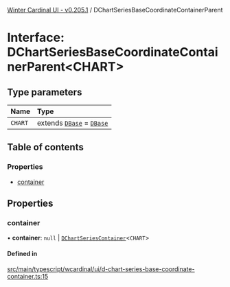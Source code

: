 [Winter Cardinal UI - v0.205.1](../index.md) / DChartSeriesBaseCoordinateContainerParent

# Interface: DChartSeriesBaseCoordinateContainerParent<CHART\>

## Type parameters

| Name | Type |
| :------ | :------ |
| `CHART` | extends [`DBase`](../classes/DBase.md) = [`DBase`](../classes/DBase.md) |

## Table of contents

### Properties

- [container](DChartSeriesBaseCoordinateContainerParent.md#container)

## Properties

### container

• **container**: ``null`` \| [`DChartSeriesContainer`](DChartSeriesContainer.md)<`CHART`\>

#### Defined in

[src/main/typescript/wcardinal/ui/d-chart-series-base-coordinate-container.ts:15](https://github.com/winter-cardinal/winter-cardinal-ui/blob/v0.205.1/src/main/typescript/wcardinal/ui/d-chart-series-base-coordinate-container.ts#L15)

